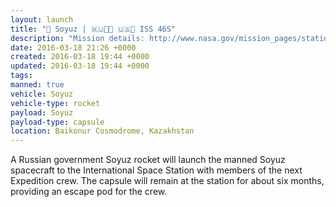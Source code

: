 ```yaml
---
layout: launch
title: "🚀 Soyuz | 🇷🇺👨👨 🇺🇸👨 ISS 46S"
description: "Mission details: http://www.nasa.gov/mission_pages/station/expeditions/expedition47/\\nWatch live: http://www.ustream.tv/nasahdtv | https://www.youtube.com/watch?v=kdRlu-PYNJA"
date: 2016-03-18 21:26 +0000
created: 2016-03-18 19:44 +0000
updated: 2016-03-18 19:44 +0000
tags:
manned: true
vehicle: Soyuz
vehicle-type: rocket
payload: Soyuz
payload-type: capsule
location: Baikonur Cosmodrome, Kazakhstan
---
```


A Russian government Soyuz rocket will launch the manned Soyuz spacecraft to the International Space Station with members of the next Expedition crew. The capsule will remain at the station for about six months, providing an escape pod for the crew.
